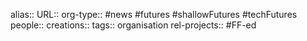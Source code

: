 alias::
URL::
org-type:: #news #futures #shallowFutures #techFutures 
people::
creations:: 
tags:: organisation
rel-projects:: #FF-ed 

